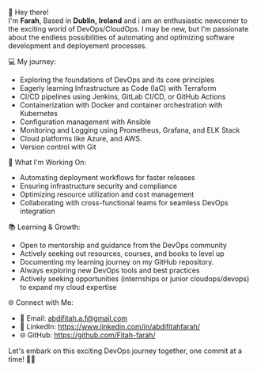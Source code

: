 👋 Hey there!  
    I'm **Farah**, Based in **Dublin, Ireland** and i am an enthusiastic newcomer to the exciting world of DevOps/CloudOps. I may be new, but I'm passionate about the 
    endless possibilities of automating and optimizing software development and deployement processes.


💻 My journey:
- Exploring the foundations of DevOps and its core principles
- Eagerly learning Infrastructure as Code (IaC) with Terraform
- CI/CD pipelines using Jenkins, GitLab CI/CD, or GitHub Actions
- Containerization with Docker and container orchestration with Kubernetes
- Configuration management with Ansible
- Monitoring and Logging using Prometheus, Grafana, and ELK Stack
- Cloud platforms like Azure, and AWS. 
- Version control with Git

🚀 What I'm Working On:
- Automating deployment workflows for faster releases
- Ensuring infrastructure security and compliance
- Optimizing resource utilization and cost management
- Collaborating with cross-functional teams for seamless DevOps integration

📚 Learning & Growth:
- Open to mentorship and guidance from the DevOps community
- Actively seeking out resources, courses, and books to level up
- Documenting my learning journey on my GitHub repository.
- Always exploring new DevOps tools and best practices
- Actively seeking opportunities (internships or junior cloudops/devops) to expand my cloud expertise

🌐 Connect with Me:
- 📧 Email: abdifitah.a.f@gmail.com
- 🔗 LinkedIn: https://www.linkedin.com/in/abdifitahfarah/
- 🌐 GitHub: https://github.com/Fitah-farah/

Let's embark on this exciting DevOps journey together, one commit at a time! 🚀💡
